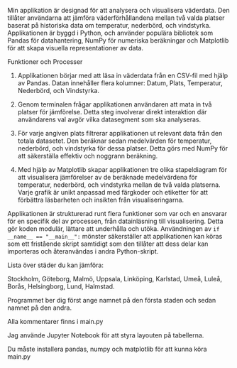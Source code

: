 Min applikation är designad för att analysera och visualisera väderdata. Den tillåter användarna att jämföra väderförhållandena mellan två valda platser baserat
på historiska data om temperatur, nederbörd, och vindstyrka. 
Applikationen är byggd i Python, och använder populära bibliotek som Pandas för datahantering, NumPy för numeriska beräkningar och Matplotlib för att skapa visuella representationer av data.

Funktioner och Processer

1. Applikationen börjar med att läsa in väderdata från en CSV-fil med hjälp av Pandas.
   Datan innehåller flera kolumner: Datum, Plats, Temperatur, Nederbörd, och Vindstyrka.

3. Genom terminalen frågar applikationen användaren att mata in två platser för jämförelse. Detta steg involverar direkt interaktion där användarens val avgör vilka datasegment som ska analyseras.

4. För varje angiven plats filtrerar applikationen ut relevant data från den totala datasetet.
   Den beräknar sedan medelvärden för temperatur, nederbörd, och vindstyrka för dessa platser. Detta görs med NumPy för att säkerställa effektiv och noggrann beräkning.

6. Med hjälp av Matplotlib skapar applikationen tre olika stapeldiagram för att visualisera jämförelser av de beräknade medelvärdena för temperatur, nederbörd, och vindstyrka mellan de två valda platserna.
   Varje grafik är unikt anpassad med färgkoder och etiketter för att förbättra läsbarheten och insikten från visualiseringarna.



Applikationen är strukturerad runt flera funktioner som var och en ansvarar för en specifik del av processen, från datainläsning till visualisering. Detta gör koden modulär, lättare att underhålla och utöka.
Användningen av `if __name__ == "__main__":` mönster säkerställer att applikationen kan köras som ett fristående skript samtidigt som den tillåter att dess delar kan importeras och återanvändas i andra Python-skript.


Lista över städer du kan jämföra:

Stockholm,
Göteborg,
Malmö,
Uppsala,
Linköping,
Karlstad,
Umeå,
Luleå,
Borås,
Helsingborg,
Lund,
Halmstad.

Programmet ber dig först ange namnet på den första staden och sedan namnet på den andra.

Alla kommentarer finns i main.py

Jag använde Jupyter Notebook för att styra layouten på tabellerna.

Du måste installera pandas, numpy och matplotlib för att kunna köra main.py
